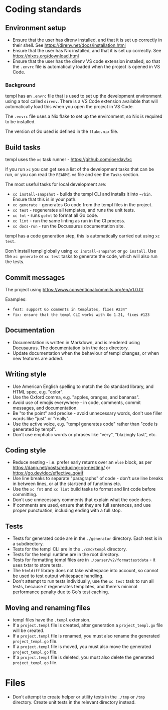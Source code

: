 # Coding standards

## Environment setup

* Ensure that the user has direnv installed, and that it is set up correctly in their shell. See https://direnv.net/docs/installation.html
* Ensure that the user has Nix installed, and that it is set up correctly. See https://nixos.org/download.html
* Ensure that the user has the direnv VS code extension installed, so that the `.envrc` file is automatically loaded when the project is opened in VS Code.

### Background

templ has an `.envrc` file that is used to set up the development environment using a tool called `direnv`. There is a VS Code extension available that will automatically load this when you open the project in VS Code.

The `.envrc` file uses a Nix flake to set up the environment, so Nix is required to be installed.

The version of Go used is defined in the `flake.nix` file.

## Build tasks

templ uses the `xc` task runner - https://github.com/joerdav/xc

If you run `xc` you can get see a list of the development tasks that can be run, or you can read the `README.md` file and see the `Tasks` section.

The most useful tasks for local development are:

* `xc install-snapshot` - builds the templ CLI and installs it into `~/bin`. Ensure that this is in your path.
* `xc generate` - generates Go code from the templ files in the project.
* `xc test` - regenerates all templates, and runs the unit tests.
* `xc fmt` - runs `gofmt` to format all Go code.
* `xc lint` - run the same linting as run in the CI process.
* `xc docs-run` - run the Docusaurus documentation site.

templ has a code generation step, this is automatically carried out using `xc test`.

Don't install templ globally using `xc install-snapshot` or `go install`. Use the `xc generate` or `xc test` tasks to generate the code, which will also run the tests.

## Commit messages

The project using https://www.conventionalcommits.org/en/v1.0.0/

Examples:

* `feat: support Go comments in templates, fixes #234"`
* `fix: ensure that the templ CLI works with Go 1.21, fixes #123`

## Documentation

* Documentation is written in Markdown, and is rendered using Docusaurus. The documentation is in the `docs` directory.
* Update documentation when the behaviour of templ changes, or when new features are added.

## Writing style

* Use American English spelling to match the Go standard library, and HTML spec, e.g. "color".
* Use the Oxford comma, e.g. "apples, oranges, and bananas".
* Avoid use of emojis everywhere - in code, comments, commit messages, and documentation.
* Be "to the point" and precise - avoid unnecessary words, don't use filler words like "just" or "really".
* Use the active voice, e.g. "templ generates code" rather than "code is generated by templ".
* Don't use emphatic words or phrases like "very", "blazingly fast", etc.

## Coding style

* Reduce nesting - i.e. prefer early returns over an `else` block, as per https://danp.net/posts/reducing-go-nesting/ or https://go.dev/doc/effective_go#if
* Use line breaks to separate "paragraphs" of code - don't use line breaks in between lines, or at the start/end of functions etc.
* Use the `xc fmt` and `xc lint` build tasks to format and lint code before committing.
* Don't use unnecessary comments that explain what the code does.
* If comments are used, ensure that they are full sentences, and use proper punctuation, including ending with a full stop.

## Tests

* Tests for generated code are in the `./generator` directory. Each test is in a subdirectory.
* Tests for the templ CLI are in the `./cmd/templ` directory.
* Tests for the templ runtime are in the root directory.
* Tests for formatting templ files are in `./parser/v2/formattestdata` - it uses txtar to store tests.
* The `htmldiff` library does not take whitespace into account, so cannot be used to test output whitespace handling.
* Don't attempt to run tests individually, use the `xc test` task to run all tests, because it regenerates templates, and there's minimal performance penalty due to Go's test caching.

## Moving and renaming files

* templ files have the `.templ` extension.
* If a `project.templ` file is created, after generation a `project_templ.go` file will be created.
* If a `project.templ` file is renamed, you must also rename the generated `project_templ.go` file.
* If a `project.templ` file is moved, you must also move the generated `project_templ.go` file.
* If a `project.templ` file is deleted, you must also delete the generated `project_templ.go` file.

# Files

* Don't attempt to create helper or utility tests in the `./tmp` or `/tmp` directory. Create unit tests in the relevant directory instead.